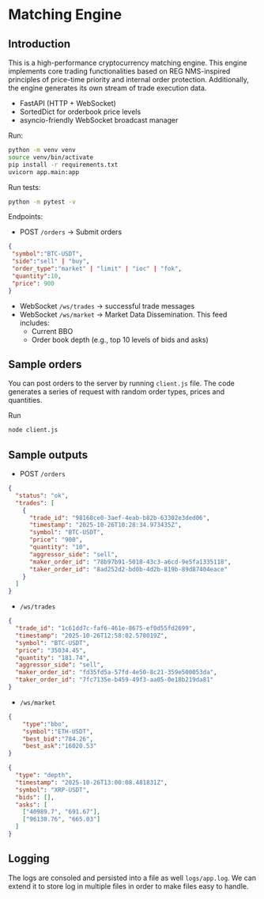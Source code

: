 # Matching Engine

## Introduction

This is a high-performance cryptocurrency matching engine. This engine implements core trading functionalities based on REG NMS-inspired principles of price-time priority and internal order protection. Additionally, the engine generates its own stream of trade execution data.

- FastAPI (HTTP + WebSocket)
- SortedDict for orderbook price levels
- asyncio-friendly WebSocket broadcast manager

Run:

```bash
python -m venv venv
source venv/bin/activate
pip install -r requirements.txt
uvicorn app.main:app
```

Run tests:

```bash
python -m pytest -v
```

Endpoints:

- POST `/orders` -> Submit orders

```json
{
 "symbol":"BTC-USDT",
 "side":"sell" | "buy",
 "order_type":"market" | "limit" | "ioc" | "fok",
 "quantity":10,
 "price": 900
}
```

- WebSocket `/ws/trades` -> successful trade messages
- WebSocket `/ws/market` -> Market Data Dissemination. This feed includes:
  - Current BBO
  - Order book depth (e.g., top 10 levels of bids and asks)

## Sample orders

You can post orders to the server by running `client.js` file. The code generates a series of request with random order types, prices and quantities.

Run

```bash
node client.js
```

## Sample outputs

- POST `/orders`

```json
{
  "status": "ok",
  "trades": [
    {
      "trade_id": "98168ce0-3aef-4eab-b82b-63302e3ded06",
      "timestamp": "2025-10-26T10:28:34.973435Z",
      "symbol": "BTC-USDT",
      "price": "900",
      "quantity": "10",
      "aggressor_side": "sell",
      "maker_order_id": "78b97b91-5018-43c3-a6cd-9e5fa1335118",
      "taker_order_id": "8ad252d2-bd0b-4d2b-819b-89d87404eace"
    }
  ]
}
```

- `/ws/trades`

```json
{
  "trade_id": "1c61dd7c-faf6-461e-8675-ef0d55fd2699",
  "timestamp": "2025-10-26T12:58:02.578019Z",
  "symbol": "BTC-USDT",
  "price": "35034.45",
  "quantity": "181.74",
  "aggressor_side": "sell",
  "maker_order_id": "fd35fd5a-57fd-4e50-8c21-359e500053da",
  "taker_order_id": "7fc7135e-b459-49f3-aa05-0e18b219da81"
}
```

- `/ws/market`

```json
{
    "type":"bbo",
    "symbol":"ETH-USDT",
    "best_bid":"784.26",
    "best_ask":"16020.53"
}

{
  "type": "depth",
  "timestamp": "2025-10-26T13:00:08.481831Z",
  "symbol": "XRP-USDT",
  "bids": [],
  "asks": [
    ["40989.7", "691.67"],
    ["96130.76", "665.03"]
  ]
}
```

## Logging

The logs are consoled and persisted into a file as well `logs/app.log`. We can extend it to store log in multiple files in order to make files easy to handle.
